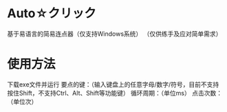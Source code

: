 # Auto☆クリック
基于易语言的简易连点器（仅支持Windows系统）</d>
（仅供练手及应对简单需求）</d>

# 使用方法
下载exe文件并运行</d>
要点的键：（输入键盘上的任意字母/数字/符号，目前不支持按住Shift，不支持Ctrl、Alt、Shift等功能键）</d>
循环周期：（单位ms）</d>
点击次数：（单位次）</d>
